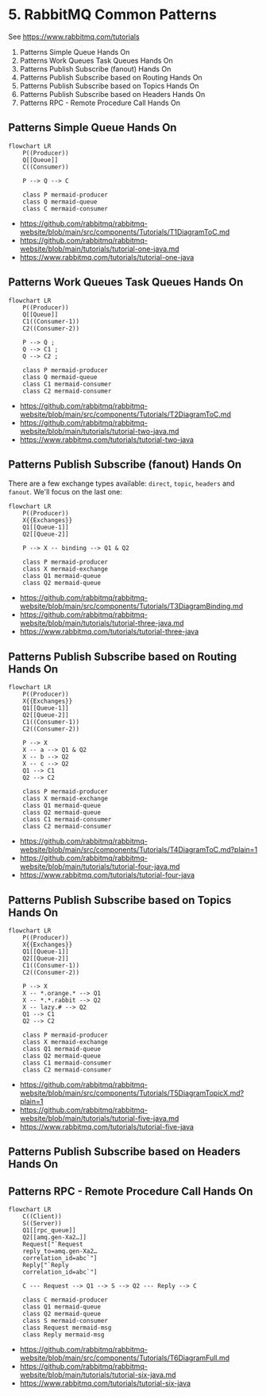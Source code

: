 # 5. RabbitMQ Common Patterns
See https://www.rabbitmq.com/tutorials
  1. Patterns Simple Queue Hands On
  2. Patterns Work Queues  Task Queues Hands On
  3. Patterns Publish  Subscribe (fanout) Hands On
  4. Patterns Publish  Subscribe based on Routing Hands On
  5. Patterns Publish  Subscribe based on Topics Hands On
  6. Patterns Publish  Subscribe based on Headers Hands On
  7. Patterns RPC - Remote Procedure Call Hands On
## Patterns Simple Queue Hands On
```mermaid
flowchart LR
    P((Producer))
    Q[[Queue]]
    C((Consumer))

    P --> Q --> C

    class P mermaid-producer
    class Q mermaid-queue
    class C mermaid-consumer
```
* https://github.com/rabbitmq/rabbitmq-website/blob/main/src/components/Tutorials/T1DiagramToC.md
* https://github.com/rabbitmq/rabbitmq-website/blob/main/tutorials/tutorial-one-java.md
* https://www.rabbitmq.com/tutorials/tutorial-one-java
## Patterns Work Queues  Task Queues Hands On
```mermaid
flowchart LR
    P((Producer))
    Q[[Queue]]
    C1((Consumer-1))
    C2((Consumer-2))

    P --> Q ;
    Q --> C1 ;
    Q --> C2 ;

    class P mermaid-producer
    class Q mermaid-queue
    class C1 mermaid-consumer
    class C2 mermaid-consumer
```
* https://github.com/rabbitmq/rabbitmq-website/blob/main/src/components/Tutorials/T2DiagramToC.md
* https://github.com/rabbitmq/rabbitmq-website/blob/main/tutorials/tutorial-two-java.md
* https://www.rabbitmq.com/tutorials/tutorial-two-java

## Patterns Publish  Subscribe (fanout) Hands On
There are a few exchange types available: ``direct``, ``topic``, ``headers`` and ``fanout``. We'll focus on the last one:
```mermaid
flowchart LR
    P((Producer))
    X{{Exchanges}}
    Q1[[Queue-1]]
    Q2[[Queue-2]]

    P --> X -- binding --> Q1 & Q2

    class P mermaid-producer
    class X mermaid-exchange
    class Q1 mermaid-queue
    class Q2 mermaid-queue
```
* https://github.com/rabbitmq/rabbitmq-website/blob/main/src/components/Tutorials/T3DiagramBinding.md
* https://github.com/rabbitmq/rabbitmq-website/blob/main/tutorials/tutorial-three-java.md
* https://www.rabbitmq.com/tutorials/tutorial-three-java
## Patterns Publish  Subscribe based on **Routing** Hands On
```mermaid
flowchart LR
    P((Producer))
    X{{Exchanges}}
    Q1[[Queue-1]]
    Q2[[Queue-2]]
    C1((Consumer-1))
    C2((Consumer-2))

    P --> X
    X -- a --> Q1 & Q2
    X -- b --> Q2
    X -- c --> Q2
    Q1 --> C1
    Q2 --> C2

    class P mermaid-producer
    class X mermaid-exchange
    class Q1 mermaid-queue
    class Q2 mermaid-queue
    class C1 mermaid-consumer
    class C2 mermaid-consumer
```
* https://github.com/rabbitmq/rabbitmq-website/blob/main/src/components/Tutorials/T4DiagramToC.md?plain=1
* https://github.com/rabbitmq/rabbitmq-website/blob/main/tutorials/tutorial-four-java.md
* https://www.rabbitmq.com/tutorials/tutorial-four-java
## Patterns Publish  Subscribe based on **Topics** Hands On
 
```mermaid
flowchart LR
    P((Producer))
    X{{Exchanges}}
    Q1[[Queue-1]]
    Q2[[Queue-2]]
    C1((Consumer-1))
    C2((Consumer-2))

    P --> X
    X -- *.orange.* --> Q1
    X -- *.*.rabbit --> Q2
    X -- lazy.# --> Q2
    Q1 --> C1
    Q2 --> C2

    class P mermaid-producer
    class X mermaid-exchange
    class Q1 mermaid-queue
    class Q2 mermaid-queue
    class C1 mermaid-consumer
    class C2 mermaid-consumer
```
* https://github.com/rabbitmq/rabbitmq-website/blob/main/src/components/Tutorials/T5DiagramTopicX.md?plain=1
* https://github.com/rabbitmq/rabbitmq-website/blob/main/tutorials/tutorial-five-java.md
* https://www.rabbitmq.com/tutorials/tutorial-five-java
## Patterns Publish  Subscribe based on **Headers** Hands On

## Patterns RPC - Remote Procedure Call Hands On
```mermaid
flowchart LR
    C((Client))
    S((Server))
    Q1[[rpc_queue]]
    Q2[[amq.gen-Xa2…]]
    Request["`Request
    reply_to=amq.gen-Xa2…
    correlation_id=abc`"]
    Reply["`Reply
    correlation_id=abc`"]

    C --- Request --> Q1 --> S --> Q2 --- Reply --> C

    class C mermaid-producer
    class Q1 mermaid-queue
    class Q2 mermaid-queue
    class S mermaid-consumer
    class Request mermaid-msg
    class Reply mermaid-msg
```
* https://github.com/rabbitmq/rabbitmq-website/blob/main/src/components/Tutorials/T6DiagramFull.md
* https://github.com/rabbitmq/rabbitmq-website/blob/main/tutorials/tutorial-six-java.md
* https://www.rabbitmq.com/tutorials/tutorial-six-java